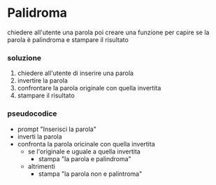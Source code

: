 # Palidroma
chiedere all'utente una parola poi creare una funzione per capire se la parola è palindroma e stampare il risultato

### soluzione 

1) chiedere all'utente di inserire una parola 
2) invertire la parola 
3) confrontare la parola originale con quella invertita
4) stampare il risultato

### pseudocodice 

- prompt "Inserisci la parola"
- inverti la parola 
- confronta la parola oricinale con quella invertita 
    - se l'originale e uguale a quella invertita 
        - stampa "la parola e palindroma"
    - altrimenti 
        - stampa "la parola non e palintroma"